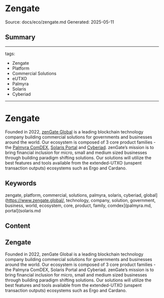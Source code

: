 # Zengate
Source: docs/eco/zengate.md
Generated: 2025-05-11

## Summary
---
tags:
  - Zengate
  - Platform
  - Commercial Solutions
  - eUTXO
  - Palmyra
  - Solaris
  - Cyberiad
---

# Zengate

Founded in 2022, [zenGate Global](https://www.zengate.global/) is a leading blockchain technology company building commercial solutions for governments and businesses around the world. Our ecosystem is composed of 3 core product families - the [Palmyra ComDEX](palmyra.md), [Solaris Portal](solaris.md) and [Cyberiad](cyberaid.md). zenGate’s mission is to bring financial inclusion for micro, small and medium sized businesses through building paradigm shifting solutions. Our solutions will utilize the best features and tools available from the extended-UTXO (unspent transaction outputs) ecosystems such as Ergo and Cardano.

## Keywords
zengate, platform, commercial, solutions, palmyra, solaris, cyberiad, global](https://www.zengate.global/, technology, company, solution, government, business, world, ecosystem, core, product, family, comdex](palmyra.md, portal](solaris.md

## Content
## Zengate
Founded in 2022, zenGate Global is a leading blockchain technology company building commercial solutions for governments and businesses around the world.  Our ecosystem is composed of 3 core product families - the Palmyra ComDEX, Solaris Portal and Cyberiad.
zenGate’s mission is to bring financial inclusion for micro, small and medium sized businesses through building paradigm shifting solutions. Our solutions will utilize the best features and tools available from the extended-UTXO (unspent transaction outputs) ecosystems such as Ergo and Cardano.
